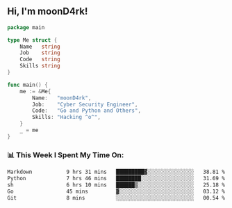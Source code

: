 <h2> Hi, I'm moonD4rk!</h2>

```go
package main

type Me struct {
	Name   string
	Job    string
	Code   string
	Skills string
}

func main() {
	me := &Me{
		Name:   "moonD4rk",
		Job:    "Cyber Security Engineer",
		Code:   "Go and Python and Others",
		Skills: "Hacking ^o^",
	}
	_ = me
}
```

<h3>📊 This Week I Spent My Time On:</h3>
<!-- <img align='right' src="https://github-readme-stats.vercel.app/api?username=moond4rk&show_icons=true&theme=radical", width="300" height="150"> -->

<!--START_SECTION:waka-->

```txt
Markdown           9 hrs 31 mins   █████████▓░░░░░░░░░░░░░░░   38.81 %
Python             7 hrs 46 mins   ████████░░░░░░░░░░░░░░░░░   31.69 %
sh                 6 hrs 10 mins   ██████▒░░░░░░░░░░░░░░░░░░   25.18 %
Go                 45 mins         ▓░░░░░░░░░░░░░░░░░░░░░░░░   03.12 %
Git                8 mins          ░░░░░░░░░░░░░░░░░░░░░░░░░   00.54 %
```

<!--END_SECTION:waka-->

